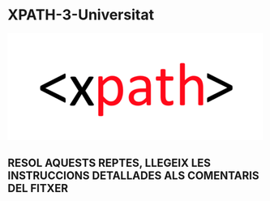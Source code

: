 # XPATH-3-Universitat
![Reptes PowerShell  =150px](img/xpath-logo.png)
## RESOL AQUESTS REPTES, LLEGEIX LES INSTRUCCIONS DETALLADES ALS COMENTARIS DEL FITXER